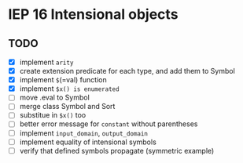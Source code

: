 # IEP 16 Intensional objects

## TODO
- [x] implement `arity`
- [x] create extension predicate for each type, and add them to Symbol
- [x] implement `$`(=val) function
- [x] implement `$x() is enumerated`
- [ ] move .eval to Symbol
- [ ] merge class Symbol and Sort
- [ ] substitue in `$x()` too
- [ ] better error message for `constant` without parentheses
- [ ] implement `input_domain`, `output_domain`
- [ ] implement equality of intensional symbols
- [ ] verify that defined symbols propagate (symmetric example)